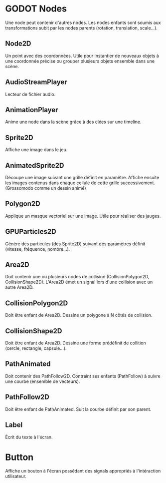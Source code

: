 # GODOT Nodes

Une node peut contenir d'autres nodes. 
Les nodes enfants sont soumis aux transformations 
subit par les nodes parents (rotation, translation, scale...).

## Node2D

Un point avec des coordonnées. 
Utile pour instantier de nouveaux objets à une coordonnée précise
ou grouper plusieurs objets ensemble dans une scène.

## AudioStreamPlayer

Lecteur de fichier audio.

## AnimationPlayer

Anime une node dans la scène grâce à des clées sur une timeline.

## Sprite2D

Affiche une image dans le jeu.

## AnimatedSprite2D

Découpe une image suivant une grille définit en paramêtre.
Affiche ensuite les images contenus dans chaque cellule 
de cette grille successivement. (Grossomodo comme un dessin animé)

## Polygon2D

Applique un masque vectoriel sur une image. Utile pour réaliser des jauges.

## GPUParticles2D

Génère des particules (des Sprite2D) suivant des paramètres définit (vitesse, fréquence, nombre...).

## Area2D

Doit contenir une ou plusieurs nodes de collision (CollisionPolygon2D, CollisionShape2D).
L'Area2D émet un signal lors d'une collision avec un autre Area2D.

## CollisionPolygon2D

Doit être enfant de Area2D. Dessine un polygone à N côtés de collision.

## CollisionShape2D

Doit être enfant de Area2D. Dessine une forme prédéfinit de collition (cercle, rectangle, capsule...).

## PathAnimated

Doit contenir des PathFollow2D. Contraint ses enfants (PathFollow) à suivre une courbe (ensemble de vecteurs).

## PathFollow2D

Doit être enfant de PathAnimated. Suit la courbe définit par son parent.

## Label

Écrit du texte à l'écran.

# Button

Affiche un bouton à l'écran possédant des signals appropriés à l'intéraction utilisateur.
